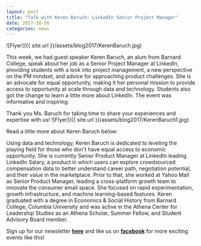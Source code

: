 ```yaml
---
layout: post
title: "Talk with Keren Baruch: LinkedIn Senior Project Manager"
date: 2017-10-26
categories: news
---
```

![Flyer]({{ site.url }}/assets/blog2017/KerenBaruch.jpg)

This week, we had guest speaker Keren Baruch, an alum from Barnard College, speak about her job as a Senior Project Manager at LinkedIn, providing students with a look into project management, a new perspective on the PM mindset, and advice for approaching product challenges. She is an advocate for equal opportunity, making it her personal mission to provide access to opportunity at scale through data and technology. Students also got the change to learn a little more about LinkedIn. The event was informative and inspiring.

Thank you Ms. Baruch for taking time to share your experiences and expertise with us! 
![Flyer]({{ site.url }}/assets/blog2017/KerenBaruch1.jpg)

Read a little more about Keren Baruch below: 

Using data and technology, Keren Baruch is dedicated to leveling the playing field for those who don't have equal access to economic opportunity. She is currently Senior Product Manager at LinkedIn leading LinkedIn Salary, a product in which users can explore crowdsourced compensation data to better understand career path, negotiation potential, and their value in the marketplace. Prior to that, she worked at Yahoo Mail as Senior Product Manager, leading a cross-platform growth team to innovate the consumer email space. She focused on rapid experimentation, growth infrastructure, and machine learning-based features. Keren graduated with a degree in Economics & Social History from Barnard College, Columbia University and was active in the Athena Center for Leadership Studies as an Athena Scholar, Summer Fellow, and Student Advisory Board member.

Sign up for our newsletter [**here**][mailinglist] and like us on [**facebook**][facebook] for more exciting events like this! 

[mailinglist]: http://columbia.us9.list-manage.com/subscribe?u=4c6a1c710f8ab9cce10272368&id=593b5faa43
[facebook]:https://www.facebook.com/CUWICS
